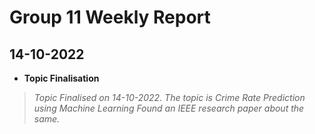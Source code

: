 # Group 11 Weekly Report

## 14-10-2022

- **Topic Finalisation**
>    *Topic Finalised on 14-10-2022. The topic is Crime Rate Prediction using Machine Learning*
>   *Found an IEEE research paper about the same.*
